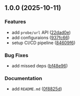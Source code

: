 ## 1.0.0 (2025-10-11)

### Features

* add `probe/url` API ([22dad0e](https://github.com/lembdev/media-converter-api/commit/22dad0e4d90fa8675521ff77a6ec7ad93c339616))
* add configuraions ([937fc66](https://github.com/lembdev/media-converter-api/commit/937fc6607dc3fd357297dbf815b4fc8378cd045b))
* setup CI/CD pipeline ([84609f6](https://github.com/lembdev/media-converter-api/commit/84609f687754154f69a0d16d380dbfa2e0e23167))

### Bug Fixes

* add missed deps ([bf48e96](https://github.com/lembdev/media-converter-api/commit/bf48e963c51abef98e9675f0b10733a87bd33fbe))

### Documentation

* add `README.md` ([0f8825d](https://github.com/lembdev/media-converter-api/commit/0f8825d46f927cb6ff58cf271adac8ad83cf7bf2))
